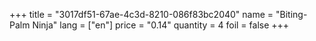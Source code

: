 +++
title = "3017df51-67ae-4c3d-8210-086f83bc2040"
name = "Biting-Palm Ninja"
lang = ["en"]
price = "0.14"
quantity = 4
foil = false
+++
